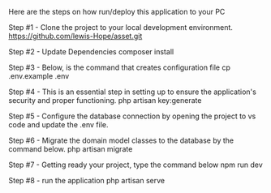 Here are the steps on how run/deploy this application to your PC

Step #1 - Clone the project to your local development environment.
https://github.com/lewis-Hope/asset.git

Step #2 - Update Dependencies
composer install

Step #3 - Below, is the command that creates configuration file
cp .env.example .env

Step #4 - This is an essential step in setting up to ensure the application's security and proper functioning.
php artisan key:generate

Step #5 - Configure the database connection by opening the project to vs code and update the .env file.

Step #6 - Migrate the domain model classes to the database by the command below.
php artisan migrate

Step #7 - Getting ready your project, type the command below
npm run dev

Step #8 - run the application
php artisan serve

